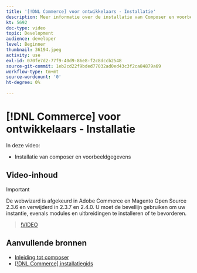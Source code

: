 ```yaml
---
title: '[!DNL Commerce] voor ontwikkelaars - Installatie'
description: Meer informatie over de installatie van Composer en voorbeeldgegevens.
kt: 5692
doc-type: video
topic: Development
audience: developer
level: Beginner
thumbnail: 36194.jpeg
activity: use
exl-id: 070fe7d2-77f9-40d9-86e8-f2c8dccb2548
source-git-commit: 1eb2cd22f9bded77032ad0ed43c3f2ca84879a69
workflow-type: tm+mt
source-wordcount: '0'
ht-degree: 0%

---
```


# [!DNL Commerce] voor ontwikkelaars - Installatie

In deze video:

- Installatie van composer en voorbeeldgegevens

## Video-inhoud

>[!IMPORTANT]
>
>De webwizard is afgekeurd in Adobe Commerce en Magento Open Source 2.3.6 en verwijderd in 2.3.7 en 2.4.0. U moet de bevellijn gebruiken om uw instantie, evenals modules en uitbreidingen te installeren of te bevorderen.

>[!VIDEO](https://video.tv.adobe.com/v/36194?quality=12&learn=on)

## Aanvullende bronnen

- [Inleiding tot composer](https://devdocs.magento.com/guides/v2.4/extension-dev-guide/intro/intro-composer.html)
- [[!DNL Commerce] installatiegids](https://devdocs.magento.com/guides/v2.4/install-gde/install-flow-diagram.html)
